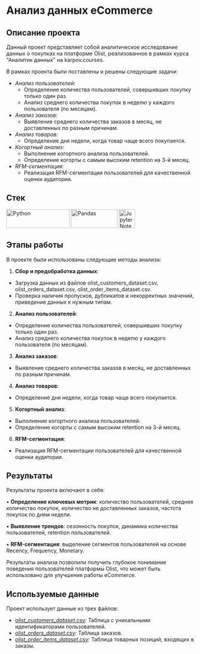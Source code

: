 # Анализ данных eCommerce

## Описание проекта

Данный проект представляет собой аналитическое исследование данных о покупках на платформе Olist,  реализованное в рамках курса "Аналитик данных" на  karpov.courses. 

В рамках проекта были поставлены и решены следующие задачи:

* *Анализ пользователей:*
    * Определение количества пользователей, совершивших покупку только один раз. 
    *  Анализ среднего количества покупок в неделю у каждого пользователя (по месяцам).
* *Анализ заказов:*
    *  Выявление среднего количества заказов в месяц, не доставленных по разным причинам. 
* *Анализ товаров:*
    * Определение дня недели, когда товар чаще всего покупается.
* *Когортный анализ:*
    * Выполнение когортного анализа пользователей.
    *  Определение когорты с самым высоким retention на 3-й месяц.
* *RFM-сегментация:*
    *  Реализация RFM-сегментации пользователей для качественной оценки аудитории.

##  Стек

<p float="left">
  <img alt="Python" height="50" src="https://upload.wikimedia.org/wikipedia/commons/thumb/f/f8/Python_logo_and_wordmark.svg/486px-Python_logo_and_wordmark.svg.png" width="169" />
  <img alt="Pandas" height="50" src="https://upload.wikimedia.org/wikipedia/commons/thumb/e/ed/Pandas_logo.svg/512px-Pandas_logo.svg.png?20200209204934" width="124" />
  <img alt="Jupyter Notebook" height="50" src="https://upload.wikimedia.org/wikipedia/commons/thumb/3/38/Jupyter_logo.svg/44px-Jupyter_logo.svg.png?20190118024747" width="43" />
</p>

## Этапы работы

В проекте были использованы следующие методы анализа:

1. **Сбор и предобработка данных**:
  * Загрузка данных из файлов olist_customers_dataset.csv, olist_orders_dataset.csv, olist_order_items_dataset.csv.
  * Проверка наличия пропусков, дубликатов и некорректных значений, приведение данных к нужным типам.
2. **Анализ пользователей**: 
  * Определение количества пользователей, совершивших покупку только один раз. 
  * Анализ среднего количества покупок в неделю у каждого пользователя (по месяцам).
3. **Анализ заказов**: 
  * Выявление среднего количества заказов в месяц, не доставленных по разным причинам. 
4. **Анализ товаров**: 
  * Определение дня недели, когда товар чаще всего покупается.
5. **Когортный анализ**:
  * Выполнение когортного анализа пользователей.
  * Определение когорты с самым высоким retention на 3-й месяц.
6. **RFM-сегментация**:
  * Реализация RFM-сегментации пользователей для качественной оценки аудитории. 

## Результаты

Результаты проекта включают в себя:

• **Определение ключевых метрик**: количество пользователей, среднее количество покупок, количество не доставленных заказов, частота покупок по дням недели.

• **Выявление трендов**: сезонность покупок, динамика количества пользователей, retention пользователей.

• **RFM-сегментация**: выделение сегментов пользователей на основе Recency, Frequency, Monetary. 

Результаты анализа позволили получить глубокое понимание поведения пользователей платформы Olist, что может быть использовано для улучшения работы eCommerce. 

 ##  Используемые данные

Проект использует данные из трех файлов:

* *[olist_customers_dataset.csv](https://disk.yandex.ru/d/QXrVDUoQvFhIcg):*  Таблица с уникальными идентификаторами пользователей.
* *[olist_orders_dataset.csv](https://disk.yandex.ru/d/0zWmh1bYP6REbw):*  Таблица заказов.
* *[olist_order_items_dataset.csv](https://disk.yandex.ru/d/xCsQ0FiC-Ue4Lg):*  Таблица товарных позиций, входящих в заказы.
